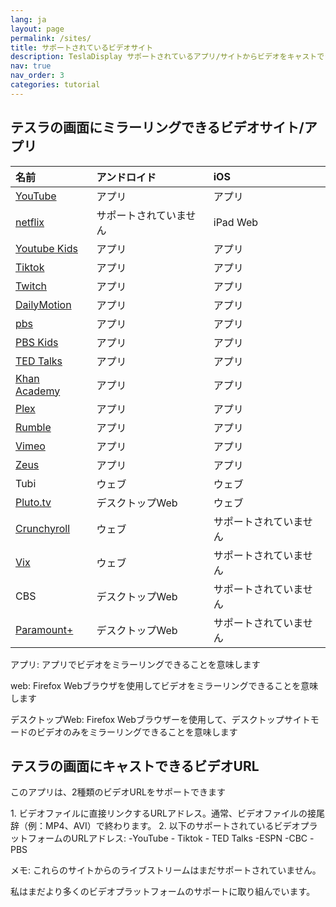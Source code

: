 ```yaml
---
lang: ja
layout: page
permalink: /sites/
title: サポートされているビデオサイト
description: TeslaDisplay サポートされているアプリ/サイトからビデオをキャストできます（YouTube、Tiktok）テスラへ。
nav: true
nav_order: 3
categories: tutorial
---
```

<!-- _pages/sites.md -->
## テスラの画面にミラーリングできるビデオサイト/アプリ

| 名前| アンドロイド| iOS           |
| :-------------| :------------| :------------|
| <a href='/youtube'> YouTube </a>| アプリ| アプリ|
| <a href='/netflix'> netflix </a>| サポートされていません| iPad Web|
| <a href='/demo-youtube-kids'>Youtube Kids</a>| アプリ| アプリ|
| <a href='/tiktok'>Tiktok</a>| アプリ| アプリ|
| <a href='/demo-twitch'>Twitch</a>| アプリ| アプリ|
| <a href='/demo-dailymotion'>DailyMotion</a>| アプリ| アプリ|
| <a href='/demo-pbs'> pbs </a>| アプリ| アプリ|
| <a href='/demo-pbskids'>PBS Kids</a>| アプリ| アプリ|
| <a href='/demo-ted'>TED Talks</a>| アプリ| アプリ|
| <a href='/demo-khan'> Khan Academy </a>| アプリ| アプリ|
| <a href='/demo-plex'>Plex</a>| アプリ| アプリ|
| <a href='/demo-rumble'>Rumble</a>| アプリ| アプリ|
| <a href='/demo-vimeo'>Vimeo</a>| アプリ| アプリ|
| <a href='/demo-zeus'>Zeus</a>| アプリ| アプリ|
| Tubi         | ウェブ| ウェブ|
| <a href='/demo-pluto'>Pluto.tv</a>| デスクトップWeb| ウェブ|
| <a href='/demo-crunchyroll'>Crunchyroll</a>| ウェブ| サポートされていません|
| <a href='/demo-vix'>Vix</a>| ウェブ| サポートされていません|
| CBS| デスクトップWeb| サポートされていません|
| <a href='/demo-paramount'>Paramount+</a>| デスクトップWeb| サポートされていません|

<p>アプリ: アプリでビデオをミラーリングできることを意味します</p>
<p> web: Firefox Webブラウザを使用してビデオをミラーリングできることを意味します</p>
<p>デスクトップWeb: Firefox Webブラウザーを使用して、デスクトップサイトモードのビデオのみをミラーリングできることを意味します</p>


## テスラの画面にキャストできるビデオURL
<p name="video_url" id="video_url">
このアプリは、2種類のビデオURLをサポートできます
</p>
1. ビデオファイルに直接リンクするURLアドレス。通常、ビデオファイルの接尾辞（例：MP4、AVI）で終わります。
2. 以下のサポートされているビデオプラットフォームのURLアドレス:
  -YouTube
   - Tiktok
   - TED Talks
  -ESPN
  -CBC
  -PBS

<p>メモ: これらのサイトからのライブストリームはまだサポートされていません。</p>
<p>私はまだより多くのビデオプラットフォームのサポートに取り組んでいます。</p>

